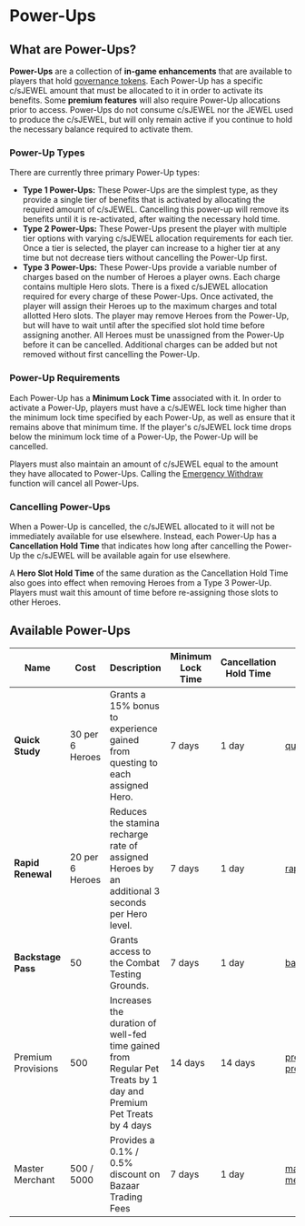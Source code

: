 # Power-Ups

## **What are Power-Ups?**

**Power-Ups** are a collection of **in-game enhancements** that are available to players that hold [governance tokens](./). Each Power-Up has a specific c/sJEWEL amount that must be allocated to it in order to activate its benefits. Some **premium features** will also require Power-Up allocations prior to access. Power-Ups do not consume c/sJEWEL nor the JEWEL used to produce the c/sJEWEL, but will only remain active if you continue to hold the necessary balance required to activate them.

### **Power-Up Types**

There are currently three primary Power-Up types:

* **Type 1 Power-Ups:** These Power-Ups are the simplest type, as they provide a single tier of benefits that is activated by allocating the required amount of c/sJEWEL. Cancelling this power-up will remove its benefits until it is re-activated, after waiting the necessary hold time.
* **Type 2 Power-Ups:** These Power-Ups present the player with multiple tier options with varying c/sJEWEL allocation requirements for each tier. Once a tier is selected, the player can increase to a higher tier at any time but not decrease tiers without cancelling the Power-Up first.
* **Type 3 Power-Ups:** These Power-Ups provide a variable number of charges based on the number of Heroes a player owns. Each charge contains multiple Hero slots. There is a fixed c/sJEWEL allocation required for every charge of these Power-Ups. Once activated, the player will assign their Heroes up to the maximum charges and total allotted Hero slots. The player may remove Heroes from the Power-Up, but will have to wait until after the specified slot hold time before assigning another. All Heroes must be unassigned from the Power-Up before it can be cancelled. Additional charges can be added but not removed without first cancelling the Power-Up.

### **Power-Up Requirements**

Each Power-Up has a **Minimum Lock Time** associated with it. In order to activate a Power-Up, players must have a c/sJEWEL lock time higher than the minimum lock time specified by each Power-Up, as well as ensure that it remains above that minimum time. If the player's c/sJEWEL lock time drops below the minimum lock time of a Power-Up, the Power-Up will be cancelled.

Players must also maintain an amount of c/sJEWEL equal to the amount they have allocated to Power-Ups. Calling the [Emergency Withdraw](./#withdrawing) function will cancel all Power-Ups.&#x20;

### Cancelling Power-Ups

When a Power-Up is cancelled, the c/sJEWEL allocated to it will not be immediately available for use elsewhere. Instead, each Power-Up has a **Cancellation Hold Time** that indicates how long after cancelling the Power-Up the c/sJEWEL will be available again for use elsewhere.

A **Hero Slot Hold Time** of the same duration as the Cancellation Hold Time also goes into effect when removing Heroes from a Type 3 Power-Up. Players must wait this amount of time before re-assigning those slots to other Heroes.

## Available Power-Ups

<table data-view="cards"><thead><tr><th>Name</th><th>Cost</th><th>Description</th><th>Minimum Lock Time</th><th>Cancellation Hold Time</th><th data-hidden data-card-cover data-type="files"></th></tr></thead><tbody><tr><td><strong>Quick Study</strong></td><td>30 per 6 Heroes</td><td>Grants a 15% bonus to experience gained from questing to each assigned Hero.</td><td>7 days</td><td>1 day</td><td><a href="../../.gitbook/assets/quick-study.png">quick-study.png</a></td></tr><tr><td><strong>Rapid Renewal</strong></td><td>20 per 6 Heroes</td><td>Reduces the stamina recharge rate of assigned Heroes by an additional 3 seconds per Hero level.</td><td>7 days</td><td>1 day</td><td><a href="../../.gitbook/assets/rapid-renewal.png">rapid-renewal.png</a></td></tr><tr><td><strong>Backstage Pass</strong></td><td>50</td><td>Grants access to the Combat Testing Grounds.</td><td>7 days</td><td>1 day</td><td><a href="../../.gitbook/assets/backstage_pass.png">backstage_pass.png</a></td></tr><tr><td>Premium Provisions</td><td>500</td><td>Increases the duration of well-fed time gained from Regular Pet Treats by 1 day and Premium Pet Treats by 4 days</td><td>14 days</td><td>14 days</td><td><a href="../../.gitbook/assets/premium-provisions.png">premium-provisions.png</a></td></tr><tr><td>Master Merchant</td><td>500 / 5000</td><td>Provides a 0.1% / 0.5% discount on Bazaar Trading Fees</td><td>7 days</td><td>1 day</td><td><a href="../../.gitbook/assets/master-merchant.png">master-merchant.png</a></td></tr></tbody></table>

